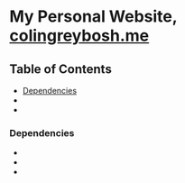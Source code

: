 # My Personal Website, [colingreybosh.me](https://colingreybosh.me/)
## Table of Contents

- [Dependencies](https://github.com/ColinGreybosh/colingreybosh.me/blob/master/README.md#dependencies)
-
-

### Dependencies
-
-
-
